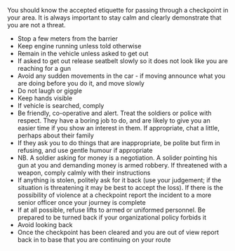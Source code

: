 [Title]: # (Au poste de contrôle)
[Order]: # (2)

You should know the accepted etiquette for passing through a checkpoint in your area. It is always important to stay calm and clearly demonstrate that you are not a threat.

*   Stop a few meters from the barrier
*   Keep engine running unless told otherwise
*   Remain in the vehicle unless asked to get out
*   If asked to get out release seatbelt slowly so it does not look like you are reaching for a gun
*   Avoid any sudden movements in the car - if moving announce what you are doing before you do it, and move slowly
*   Do not laugh or giggle
*   Keep hands visible
*   If vehicle is searched, comply
*   Be friendly, co-operative and alert. Treat the soldiers or police with respect.  They have a boring job to do, and are likely to give you an easier time if you show an interest in them. If appropriate, chat a little, perhaps about their family
*   If they ask you to do things that are inappropriate, be polite but firm in refusing, and use gentle humour if appropriate
*   NB. A soldier asking for money is a negotiation. A solider pointing his gun at you and demanding money is armed robbery. If threatened with a weapon, comply calmly with their instructions
*   If anything is stolen, politely ask for it back (use your judgement; if the situation is threatening it may be best to accept the loss). If there is the possibility of violence at a checkpoint report the incident to a more senior officer once your journey is complete
*   If at all possible, refuse lifts to armed or uniformed personnel. Be prepared to be turned back if your organizational policy forbids it
*   Avoid looking back
*   Once the checkpoint has been cleared and you are out of view report back in to base that you are continuing on your route